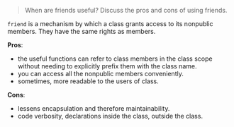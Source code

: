 > When are friends useful? Discuss the pros and cons of using friends.

`friend` is a mechanism by which a class grants access to its nonpublic members. They have the same rights as members.

**Pros**:
* the useful functions can refer to class members in the class scope without
  needing to explicitly prefix them with the class name.
* you can access all the nonpublic members conveniently.
* sometimes, more readable to the users of class.

**Cons**:
* lessens encapsulation and therefore maintainability.
* code verbosity, declarations inside the class, outside the class.
